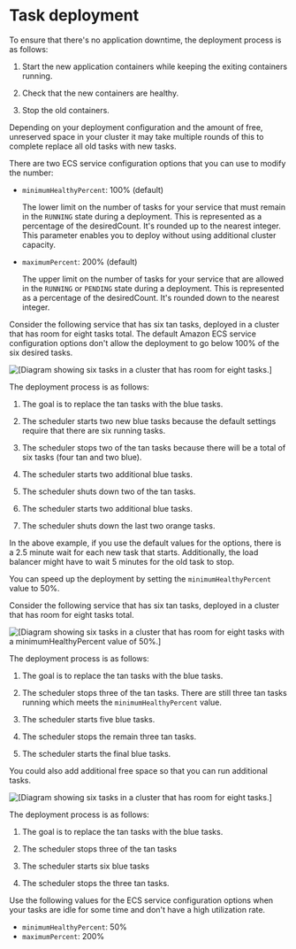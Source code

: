 # Task deployment<a name="service-options"></a>

To ensure that there's no application downtime, the deployment process is as follows:

1. Start the new application containers while keeping the exiting containers running\.

1. Check that the new containers are healthy\.

1. Stop the old containers\.

 Depending on your deployment configuration and the amount of free, unreserved space in your cluster it may take multiple rounds of this to complete replace all old tasks with new tasks\. 

There are two ECS service configuration options that you can use to modify the number:
+ `minimumHealthyPercent`: 100% \(default\)

  The lower limit on the number of tasks for your service that must remain in the `RUNNING` state during a deployment\. This is represented as a percentage of the desiredCount\. It's rounded up to the nearest integer\. This parameter enables you to deploy without using additional cluster capacity\.
+ `maximumPercent`: 200% \(default\)

   The upper limit on the number of tasks for your service that are allowed in the `RUNNING` or `PENDING` state during a deployment\. This is represented as a percentage of the desiredCount\. It's rounded down to the nearest integer\.

Consider the following service that has six tan tasks, deployed in a cluster that has room for eight tasks total\. The default Amazon ECS service configuration options don't allow the deployment to go below 100% of the six desired tasks\.

![\[Diagram showing six tasks in a cluster that has room for eight tasks.\]](http://docs.aws.amazon.com/AmazonECS/latest/bestpracticesguide/images/deployment-1.PNG)

The deployment process is as follows:

1. The goal is to replace the tan tasks with the blue tasks\.

1. The scheduler starts two new blue tasks because the default settings require that there are six running tasks\.

1. The scheduler stops two of the tan tasks because there will be a total of six tasks \(four tan and two blue\)\.

1. The scheduler starts two additional blue tasks\.

1. The scheduler shuts down two of the tan tasks\.

1. The scheduler starts two additional blue tasks\.

1. The scheduler shuts down the last two orange tasks\.

In the above example, if you use the default values for the options, there is a 2\.5 minute wait for each new task that starts\. Additionally, the load balancer might have to wait 5 minutes for the old task to stop\. 

You can speed up the deployment by setting the `minimumHealthyPercent` value to 50%\.

Consider the following service that has six tan tasks, deployed in a cluster that has room for eight tasks total\. 

![\[Diagram showing six tasks in a cluster that has room for eight tasks with a minimumHealthyPercent value of 50%.\]](http://docs.aws.amazon.com/AmazonECS/latest/bestpracticesguide/images/deployment-2.PNG)

The deployment process is as follows:

1. The goal is to replace the tan tasks with the blue tasks\.

1. The scheduler stops three of the tan tasks\. There are still three tan tasks running which meets the `minimumHealthyPercent` value\.

1. The scheduler starts five blue tasks\.

1. The scheduler stops the remain three tan tasks\.

1. The scheduler starts the final blue tasks\.

You could also add additional free space so that you can run additional tasks\.

![\[Diagram showing six tasks in a cluster that has room for eight tasks.\]](http://docs.aws.amazon.com/AmazonECS/latest/bestpracticesguide/images/deployment-3.PNG)

The deployment process is as follows:

1. The goal is to replace the tan tasks with the blue tasks\.

1. The scheduler stops three of the tan tasks

1. The scheduler starts six blue tasks

1. The scheduler stops the three tan tasks\.

Use the following values for the ECS service configuration options when your tasks are idle for some time and don't have a high utilization rate\.
+ `minimumHealthyPercent`: 50%
+ `maximumPercent`: 200% 